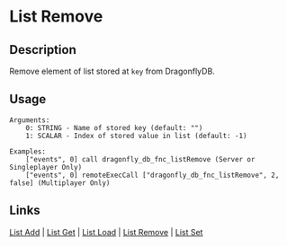 # List Remove

## Description

Remove element of list stored at `key` from DragonflyDB.

## Usage

```sqf
Arguments:
	0: STRING - Name of stored key (default: "")
	1: SCALAR - Index of stored value in list (default: -1)

Examples:
	["events", 0] call dragonfly_db_fnc_listRemove (Server or Singleplayer Only)
	["events", 0] remoteExecCall ["dragonfly_db_fnc_listRemove", 2, false] (Multiplayer Only)
```

## Links

[List Add](lists/listAdd.md) |
[List Get](lists/listGet.md) |
[List Load](lists/listLoad.md) |
[List Remove](lists/listRemove.md) |
[List Set](lists/listSet.md)
